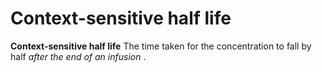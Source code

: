 ---
---
# Context-sensitive half life

**Context-sensitive half life** The time taken for the concentration to
fall by half *after the end of an infusion* .
